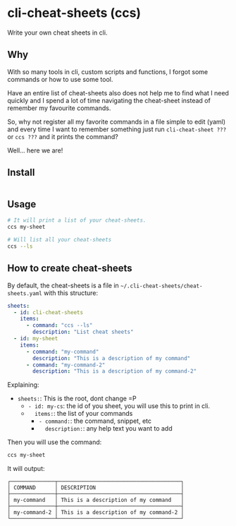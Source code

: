 # cli-cheat-sheets (ccs)
Write your own cheat sheets in cli.

## Why

With so many tools in cli, custom scripts and functions, I forgot some commands or how to use some tool.

Have an entire list of cheat-sheets also does not help me to find what I need quickly and I spend a lot of time navigating the cheat-sheet instead of remember my favourite commands.

So, why not register all my favorite commands in a file simple to edit (yaml) and every time I want to remember something just run `cli-cheat-sheet ???` or `ccs ???` and it prints the command?

Well... here we are!


## Install

```

```


## Usage

```sh
# It will print a list of your cheat-sheets.
ccs my-sheet
```


```sh
# Will list all your cheat-sheets
ccs --ls
```


## How to create cheat-sheets

By default, the cheat-sheets is a file in `~/.cli-cheat-sheets/cheat-sheets.yaml` with this structure:

```yaml
sheets:
  - id: cli-cheat-sheets
    items:
      - command: "ccs --ls"
        description: "List cheat sheets"
  - id: my-sheet
    items:
      - command: "my-command"
        description: "This is a description of my command"
      - command: "my-command-2"
        description: "This is a description of my command-2"
```

Explaining:

- `sheets:`: This is the root, dont change =P
    - `- id: my-cs`: the id of you sheet, you will use this to print in cli.
    - `  items:`: the list of your commands
        - `- command:`: the command, snippet, etc
        - `  description:`: any help text you want to add


Then you will use the command:

```sh
ccs my-sheet
```

It will output:

```
┌──────────────┬───────────────────────────────────────┐
│ COMMAND      │ DESCRIPTION                           │
├──────────────┼───────────────────────────────────────┤
│ my-command   │ This is a description of my command   │
├──────────────┼───────────────────────────────────────┤
│ my-command-2 │ This is a description of my command-2 │
└──────────────┴───────────────────────────────────────┘
```